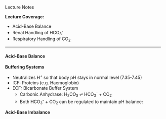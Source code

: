 Lecture Notes

**Lecture Coverage:**
- Acid-Base Balance
- Renal Handling of HCO<sub>3</sub><sup>-</sup>
- Respiratory Handling of CO<sub>2</sub>

---
#### **Acid-Base Balance**
**Buffering Systems**
- Neutralizes H<sup>+</sup> so that body pH stays in normal level (7.35-7.45)
- ICF: Proteins (e.g. Haemoglobin)
- ECF: Bicarbonate Buffer System
	- Carbonic Anhydrase: H<sub>2</sub>CO<sub>3</sub> ⇌ HCO<sub>3</sub><sup>-</sup> + CO<sub>2</sub>
	- Both HCO<sub>3</sub><sup>-</sup> + CO<sub>2</sub> can be regulated to maintain pH balance:


**Acid-Base Imbalance**
	
